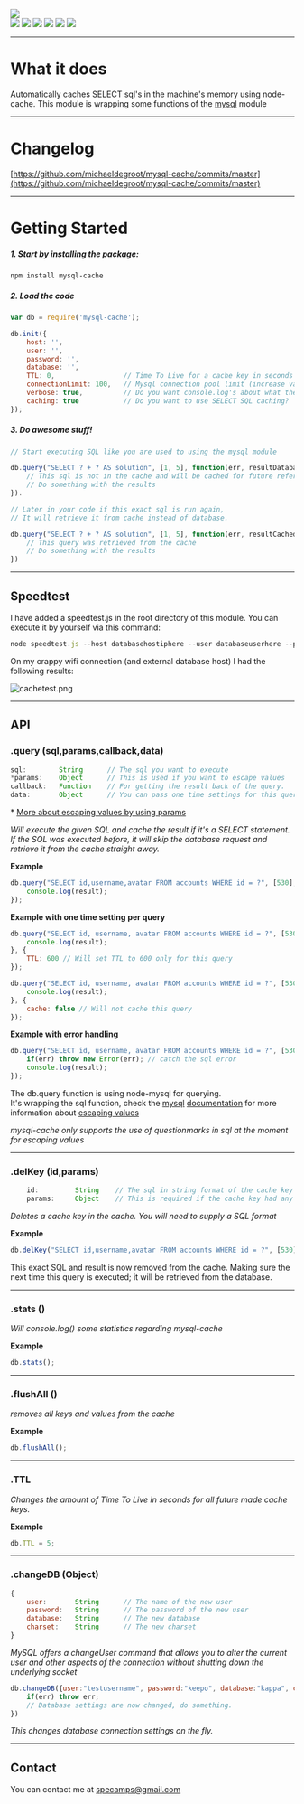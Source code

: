 [![](https://nodei.co/npm/mysql-cache.png?downloads=true&downloadRank=true&stars=true)](https://www.npmjs.com/package/mysql-cache)  
[![](https://david-dm.org/michaeldegroot/mysql-cache.svg)](https://david-dm.org/michaeldegroot/mysql-cache "david-dm")
[![](https://travis-ci.org/michaeldegroot/mysql-cache.svg?branch=master)](https://travis-ci.org/michaeldegroot/mysql-cache)
[![](https://coveralls.io/repos/michaeldegroot/mysql-cache/badge.svg?branch=master&service=github)](https://coveralls.io/github/michaeldegroot/mysql-cache?branch=master)
![](https://img.shields.io/badge/Node-%3E%3D0.10-green.svg)
![](https://img.shields.io/npm/dt/mysql-cache.svg)
![](https://img.shields.io/npm/l/mysql-cache.svg)

___
# What it does
Automatically caches SELECT sql's in the machine's memory using node-cache. This module is wrapping some functions of the [mysql](https://www.npmjs.com/package/mysql) module
___
# Changelog

[https://github.com/michaeldegroot/mysql-cache/commits/master](https://github.com/michaeldegroot/mysql-cache/commits/master)
___
#  Getting Started

##### 1. Start by installing the package:
    npm install mysql-cache

##### 2. Load the code
```javascript
var db = require('mysql-cache');

db.init({
    host: '',
    user: '',
    password: '',
    database: '',
    TTL: 0, 				// Time To Live for a cache key in seconds (0 = infinite)
    connectionLimit: 100, 	// Mysql connection pool limit (increase value if you are having problems)
    verbose: true, 			// Do you want console.log's about what the program is doing?
    caching: true 			// Do you want to use SELECT SQL caching?
});
```
##### 3. Do awesome stuff!
```javascript
// Start executing SQL like you are used to using the mysql module

db.query("SELECT ? + ? AS solution", [1, 5], function(err, resultDatabase) {
    // This sql is not in the cache and will be cached for future references
    // Do something with the results
}).

// Later in your code if this exact sql is run again,
// It will retrieve it from cache instead of database.

db.query("SELECT ? + ? AS solution", [1, 5], function(err, resultCached) {
    // This query was retrieved from the cache
	// Do something with the results
})
```

___
## Speedtest

I have added a speedtest.js in the root directory of this module. You can execute it by yourself via this command:
```javascript
node speedtest.js --host databasehostiphere --user databaseuserhere --pass databasepasswordhere --database databasenamehere
```

On my crappy wifi connection (and external database host) I had the following results:

![cachetest.png](https://bitbucket.org/repo/jjGr8o/images/418494615-cachetest.png)
___
## API

###  .query (sql,params,callback,data)
```js
sql:        String      // The sql you want to execute
*params:    Object      // This is used if you want to escape values
callback:   Function    // For getting the result back of the query.
data:       Object      // You can pass one time settings for this query, check the examples below!
````

\* [More about escaping values by using params](https://github.com/felixge/node-mysql/blob/master/Readme.md#escaping-query-values)

_Will execute the given SQL and cache the result if it's a SELECT statement.   
If the SQL was executed before, it will skip the database request and retrieve it from the cache straight away._

__Example__

```javascript
db.query("SELECT id,username,avatar FROM accounts WHERE id = ?", [530], function(err, result) {
    console.log(result);
});
```

__Example with one time setting per query__

```javascript
db.query("SELECT id, username, avatar FROM accounts WHERE id = ?", [530], function(err, result) {
    console.log(result);
}, {
    TTL: 600 // Will set TTL to 600 only for this query
});

db.query("SELECT id, username, avatar FROM accounts WHERE id = ?", [530], function(err, result) {
    console.log(result);
}, {
    cache: false // Will not cache this query
});
```

__Example with error handling__

```javascript
db.query("SELECT id, username, avatar FROM accounts WHERE id = ?", [530], function(err, result) {
    if(err) throw new Error(err); // catch the sql error
    console.log(result);
});
```

The db.query function is using node-mysql for querying.  
It's wrapping the sql function, check the [mysql](https://www.npmjs.com/package/mysql) [documentation](https://github.com/felixge/node-mysql/blob/master/Readme.md)   for more information about [escaping values](https://github.com/felixge/node-mysql/blob/master/Readme.md#escaping-query-values)  

*mysql-cache only supports the use of questionmarks in sql at the moment for escaping values*

___
### .delKey (id,params)
```js
    id:         String    // The sql in string format of the cache key you are trying to delete
    params:     Object    // This is required if the cache key had any questionmarks (params) in the sql
````
_Deletes a cache key in the cache. You will need to supply a SQL format_

__Example__

```javascript
db.delKey("SELECT id,username,avatar FROM accounts WHERE id = ?", [530]);
```

This exact SQL and result is now removed from the cache. Making sure the next time this query is executed; it will be retrieved from the database.
___
###  .stats ()
_Will console.log() some statistics regarding mysql-cache_

__Example__

```javascript
db.stats();
```
___
###  .flushAll ()
_removes all keys and values from the cache_

__Example__

```javascript
db.flushAll();
```
___
###  .TTL 
_Changes the amount of Time To Live in seconds for all future made cache keys._

__Example__

```javascript
db.TTL = 5;
```
___
### .changeDB (Object)
```js
{
    user:       String      // The name of the new user
    password:   String      // The password of the new user
    database:   String      // The new database 
    charset:    String      // The new charset
}
```
_MySQL offers a changeUser command that allows you to alter the current user and other aspects of the connection without shutting down the underlying socket_

```javascript
db.changeDB({user:"testusername", password:"keepo", database:"kappa", charset:"utf8"}, function(err){
    if(err) throw err;
    // Database settings are now changed, do something.
})
```

_This changes database connection settings on the fly._

 ___
## Contact
You can contact me at specamps@gmail.com